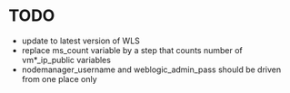 # TODO
- update to latest version of WLS
- replace ms_count variable by a step that counts number of vm*_ip_public variables
- nodemanager_username and weblogic_admin_pass should be driven from one place only
